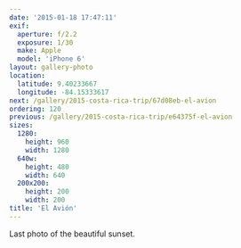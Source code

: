 ```yaml
---
date: '2015-01-18 17:47:11'
exif:
  aperture: f/2.2
  exposure: 1/30
  make: Apple
  model: 'iPhone 6'
layout: gallery-photo
location:
  latitude: 9.40233667
  longitude: -84.15333617
next: /gallery/2015-costa-rica-trip/67d08eb-el-avion
ordering: 120
previous: /gallery/2015-costa-rica-trip/e64375f-el-avion
sizes:
  1280:
    height: 960
    width: 1280
  640w:
    height: 480
    width: 640
  200x200:
    height: 200
    width: 200
title: 'El Avión'
---
```


Last photo of the beautiful sunset.
